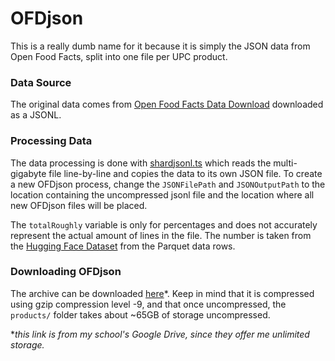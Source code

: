 # OFDjson
This is a really dumb name for it because it is simply the JSON data from Open Food Facts, split into one file per UPC product.

### Data Source
The original data comes from [Open Food Facts Data Download](https://world.openfoodfacts.org/data) downloaded as a JSONL.

### Processing Data
The data processing is done with [shardjsonl.ts](../scripts/shardjsonl.ts) which reads the multi-gigabyte file line-by-line and copies the data to its own JSON file. To create a new OFDjson process, change the ``JSONFilePath`` and ``JSONOutputPath`` to the location containing the uncompressed jsonl file and the location where all new OFDjson files will be placed.

The ``totalRoughly`` variable is only for percentages and does not accurately represent the actual amount of lines in the file. The number is taken from the [Hugging Face Dataset](https://huggingface.co/datasets/openfoodfacts/product-database) from the Parquet data rows.

### Downloading OFDjson
The archive can be downloaded [here](https://drive.google.com/uc?export=download&id=1r4LusurIrdr-vPZU0xL18lpu3NCl-p-R)*. Keep in mind that it is compressed using gzip compression level -9, and that once uncompressed, the ``products/`` folder takes about ~65GB of storage uncompressed.

\**this link is from my school's Google Drive, since they offer me unlimited storage.*